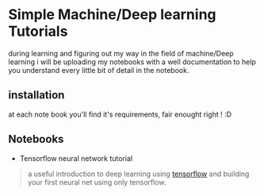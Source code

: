 # Simple Machine/Deep learning Tutorials

during learning and figuring out my way in the field of machine/Deep learning i will be uploading my notebooks with a well documentation to help you understand every little bit of detail in the notebook.

## installation

at each note book you'll find it's requirements, fair enought right ! :D

## Notebooks

* Tensorflow neural network tutorial
> a useful introduction to deep learning using [tensorflow](https://www.tensorflow.org/) and building your first neural net using only tensorflow.
